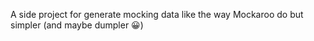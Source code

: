 A side project for generate mocking data like the way Mockaroo do but simpler (and maybe dumpler 😀)
